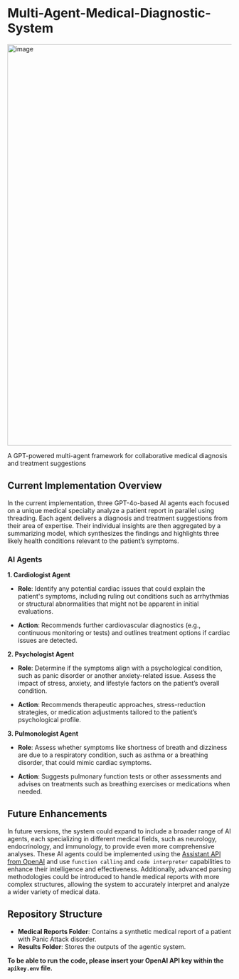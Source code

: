 # Multi-Agent-Medical-Diagnostic-System

<img width="900" alt="image" src="(https://github.com/Darsh50/Multi-Agent-Medical-Diagnostic-System/blob/main/Assests/img.png)">

A GPT-powered multi-agent framework for collaborative medical diagnosis and treatment suggestions

## Current Implementation Overview

In the current implementation, three GPT-4o-based AI agents each focused on a unique medical specialty analyze a patient report in parallel using threading. Each agent delivers a diagnosis and treatment suggestions from their area of expertise. Their individual insights are then aggregated by a summarizing model, which synthesizes the findings and highlights three likely health conditions relevant to the patient’s symptoms.

### AI Agents

**1. Cardiologist Agent**

- **Role**: Identify any potential cardiac issues that could explain the patient's symptoms, including ruling out conditions such as arrhythmias or structural abnormalities that might not be apparent in initial evaluations.
  
- **Action**: Recommends further cardiovascular diagnostics (e.g., continuous monitoring or tests) and outlines treatment options if cardiac issues are detected.

**2. Psychologist Agent**

- **Role**: Determine if the symptoms align with a psychological condition, such as panic disorder or another anxiety-related issue. Assess the impact of stress, anxiety, and lifestyle factors on the patient’s overall condition.
  
- **Action**: Recommends therapeutic approaches, stress-reduction strategies, or medication adjustments tailored to the patient’s psychological profile.

**3. Pulmonologist Agent**

- **Role**: Assess whether symptoms like shortness of breath and dizziness are due to a respiratory condition, such as asthma or a breathing disorder, that could mimic cardiac symptoms.
  
- **Action**: Suggests pulmonary function tests or other assessments and advises on treatments such as breathing exercises or medications when needed.

## Future Enhancements

In future versions, the system could expand to include a broader range of AI agents, each specializing in different medical fields, such as neurology, endocrinology, and immunology, to provide even more comprehensive analyses. These AI agents could be implemented using the [Assistant API from OpenAI](https://platform.openai.com/docs/assistants/overview) and use `function calling` and `code interpreter` capabilities to enhance their intelligence and effectiveness. Additionally, advanced parsing methodologies could be introduced to handle medical reports with more complex structures, allowing the system to accurately interpret and analyze a wider variety of medical data.

## Repository Structure

- **Medical Reports Folder**: Contains a synthetic medical report of a patient with Panic Attack disorder.
- **Results Folder**: Stores the outputs of the agentic system.
  
**To be able to run the code, please insert your OpenAI API key within the `apikey.env` file.**
